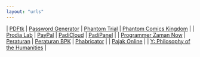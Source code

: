 ```yaml
---
layout: "urls"
---
```


| [PDFtk](https://rahmatm.samik-ibrahim.vlsm.org/2011/05/pdftk-memotong-berkas-pdf.html) | [Password Generator](https://passwordsgenerator.net/plus/) | [Phantom Trial](http://www.phantomtrail.com/daily-comic-strips/Phantom) | [Phantom Comics Kingdom](https://www.comicskingdom.com/phantom) |
| [Prodia Lab](https://hasil.prodia.co.id/) | [PayPal](https://www.paypal.com/) | [PadiCloud](https://manage.padicloud.id/) | [PadiPanel](https://cpanel.vlsm.org/) |
| [Programmer Zaman Now](https://www.youtube.com/channel/UC14ZKB9XsDZbnHVmr4AmUpQ) | [Peraturan](https://peraturan.go.id/) | [Peraturan BPK](https://peraturan.bpk.go.id/) | [Phabricator](https://secure.phabricator.com/) |
| [Pajak Online](https://djponline.pajak.go.id/) | 
| [Y: Philosophy of the Humanities](https://www.youtube.com/playlist?list=PLPeStI124dee1ByfcDzRvPxKDNb0GQjmo) |


